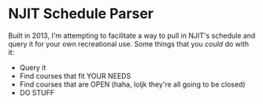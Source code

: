 NJIT Schedule Parser
============

Built in 2013, I'm attempting to facilitate a way to pull in NJIT's schedule and query it for 
your own recreational use. Some things that you *could* do with it:

- Query it
- Find courses that fit YOUR NEEDS
- Find courses that are OPEN (haha, loljk they're all going to be closed)
- DO STUFF
